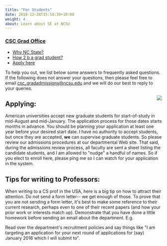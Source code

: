 ```yaml
---
title: "For Students"
date: 2018-12-28T15:14:39+10:00
weight: 4
about: Learn about SE at NCSU
---
```

<html>
<head>
  <meta charset="UTF-8">
  <title>TIMM</title>
</head>
<body>
 <!-- <h3><a href="https://timm.fyi/">CSC Grad Office</a></h3> -->
 <h3><a href="https://www.csc.ncsu.edu/academics/graduate/contact.php">CSC Grad Office</a></h3>

<ul>
    <li><a href="https://www.youtube.com/watch?v=LRoI-Rw4GBY">Why NC State?</a></li>
    <li><a href="http://tiny.cc/tim17phd">How 2 b a grad student?</a></li>
    <li><a href="http://www.ncsu.edu/grad/programs/how-to-apply/index.php">Apply here</a></li>
  </ul>
  <p>To help you out, we list below some answers to frequently asked questions. If the following does not answer your questions, then please feel free to email <a href="mailto:csc_gradadmissions@ncsu.edu">csc_gradadmissions@ncsu.edu</a> and we will do our best to reply to your queries.</p>
  <img src="http://collegeinformations.com/wp-content/uploads/2012/06/Graduate-Studies.jpg" align="right">
  <h2>Applying:</h2>
  <p>American universities accept new graduate students for start-of-study in mid-August and mid-January. The application process for those dates starts months in advance. You should be planning your application at least one year before your desired start date. I have no authority to accept students, but once they are accepted, <strong>we</strong> can supervise graduate students. So please review our admissions procedures at our departmental Web site. That said, during the admissions review process, all faculty are sent a sheet listing the candidate students, and I am allowed to "nudge" a handful of names. So if you elect to enroll here, please ping me so I can watch for your application in the system.</p>
  <h2>Tips for writing to Professors:</h2>
  <p>When writing to a CS prof in the USA, here is a big tip on how to attract their attention. Do not send a form letter-- we get enough of those. To prove that you are not sending a form letter, it's best to make some reference to their current research, perhaps even to one of their recent papers (and how your prior work or interests match up). Demonstrate that you have done a little homework before sending an email about the department. E.g.</p>
  <p>Read over the department's recruitment policies and say things like "I am targeting an application for your next round of applications for (say) January 2016 which I will submit to".</p>
</body>
</html>

